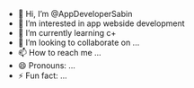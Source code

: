 - 👋 Hi, I’m @AppDeveloperSabin
- 👀 I’m interested in app webside development
- 🌱 I’m currently learning c+
- 💞️ I’m looking to collaborate on ...
- 📫 How to reach me ...
- 😄 Pronouns: ...
- ⚡ Fun fact: ...

<!---
AppDeveloperSabin/AppDeveloperSabin is a ✨ special ✨ repository because its `README.md` (this file) appears on your GitHub profile.
You can click the Preview link to take a look at your changes.
--->
